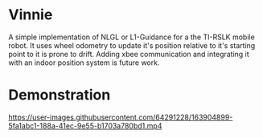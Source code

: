 # Vinnie

A simple implementation of NLGL or L1-Guidance for a the TI-RSLK mobile robot. It uses wheel odometry to update it's position relative to it's starting point to it is prone to drift. Adding xbee communication and integrating it with an indoor position system is future work.

# Demonstration

https://user-images.githubusercontent.com/64291228/163904899-5fa1abc1-188a-41ec-9e55-b1703a780bd1.mp4
